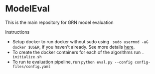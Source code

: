 # ModelEval

This is the main repository for GRN model evaluation

Instructions

- Setup docker to run docker without sudo using ` sudo usermod -aG docker $USER`, if you haven't already. See more details [here](https://askubuntu.com/questions/477551/how-can-i-use-docker-without-sudo).
- To create the docker containers for each of the algorithms run `. initialize.sh`
- To run te evaluation pipeline, run `python eval.py --config config-files/config.yaml`
